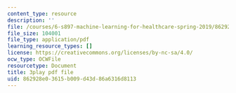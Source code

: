 ```yaml
---
content_type: resource
description: ''
file: /courses/6-s897-machine-learning-for-healthcare-spring-2019/862928e03615b009d43d86a6316d8113_0UFwGJe6ubg.pdf
file_size: 104001
file_type: application/pdf
learning_resource_types: []
license: https://creativecommons.org/licenses/by-nc-sa/4.0/
ocw_type: OCWFile
resourcetype: Document
title: 3play pdf file
uid: 862928e0-3615-b009-d43d-86a6316d8113
---
```


